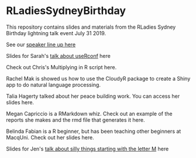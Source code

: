 # RLadiesSydneyBirthday

This repository contains slides and materials from the RLadies Sydney Birthday lightning talk event July 31 2019. 

See our [speaker line up here](https://jenrichmond.github.io/RLadiesSydneyBirthday/#1)

Slides for Sarah's [talk about useRconf](http://bit.ly/RLadies-Birthday) here

Check out Chris's Multiplying in R script here. 

Rachel Mak is showed us how to use the CloudyR package to create a Shiny app to do natural language processing. 

Talia Hagerty talked about her peace building work. You can access her slides here. 

Megan Capriccio is a RMarkdown whiz. Check out an example of the reports she makes and the rmd file that generates it here. 

Belinda Fabian is a R beginner, but has been teaching other beginners at MacqUni. Check out her slides here. 

Slides for Jen's [talk about silly things starting with the letter M](https://jenrichmond.github.io/RLadiesSydneyBirthday/mmm/#1) here

